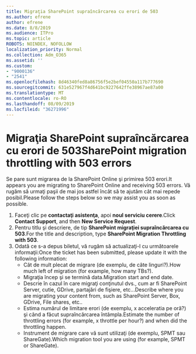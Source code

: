 ```yaml
---
title: Migraţia SharePoint supraîncărcarea cu erori de 503
ms.author: efrene
author: efrene
ms.date: 8/8/2019
ms.audience: ITPro
ms.topic: article
ROBOTS: NOINDEX, NOFOLLOW
localization_priority: Normal
ms.collection: Adm_O365
ms.assetid: ''
ms.custom:
- "9000136"
- "2541"
ms.openlocfilehash: 8d46340fed8a86756f5e2bef04550a117b777690
ms.sourcegitcommit: 631e527967f4d641bc9227642ffe38967ae87a00
ms.translationtype: MT
ms.contentlocale: ro-RO
ms.lasthandoff: 08/09/2019
ms.locfileid: "36271996"
---
```

# <a name="sharepoint-migration-throttling-with-503-errors"></a><span data-ttu-id="cb4c9-102">Migraţia SharePoint supraîncărcarea cu erori de 503</span><span class="sxs-lookup"><span data-stu-id="cb4c9-102">SharePoint migration throttling with 503 errors</span></span>

<span data-ttu-id="cb4c9-103">Se pare sunt migrarea de la SharePoint Online şi primirea 503 erori.</span><span class="sxs-lookup"><span data-stu-id="cb4c9-103">It appears you are migrating to SharePoint Online and receiving 503 errors.</span></span> <span data-ttu-id="cb4c9-104">Vă rugăm să urmaţi paşii de mai jos astfel încât să te ajutăm cât mai repede posibil.</span><span class="sxs-lookup"><span data-stu-id="cb4c9-104">Please follow the steps below so we may assist you as soon as possible.</span></span> 

1. <span data-ttu-id="cb4c9-105">Faceţi clic pe **contactaţi asistenţa**, apoi **noul serviciu cerere**.</span><span class="sxs-lookup"><span data-stu-id="cb4c9-105">Click **Contact Support**, and then **New Service Request**.</span></span>
2. <span data-ttu-id="cb4c9-106">Pentru titlu şi descriere, de tip **SharePoint migraţiei supraîncărcarea cu 503**.</span><span class="sxs-lookup"><span data-stu-id="cb4c9-106">For the title and description, type **SharePoint Migration Throttling with 503**.</span></span>
3. <span data-ttu-id="cb4c9-107">Odată ce s-a depus biletul, vă rugăm să actualizaţi-l cu următoarele informaţii:</span><span class="sxs-lookup"><span data-stu-id="cb4c9-107">Once the ticket has been submitted, please update it with the following information:</span></span>
    - <span data-ttu-id="cb4c9-108">Cât de mult plecat de migrare (de exemplu, de câte linguri?).</span><span class="sxs-lookup"><span data-stu-id="cb4c9-108">How much left of migration (for example, how many TBs?).</span></span>
    - <span data-ttu-id="cb4c9-109">Migraţia încep şi se termină data.</span><span class="sxs-lookup"><span data-stu-id="cb4c9-109">Migration start and end date.</span></span>
    - <span data-ttu-id="cb4c9-110">Descrie în cazul în care migraţi conţinutul dvs., cum ar fi SharePoint Server, cutie, GDrive, partajări de fişiere, etc...</span><span class="sxs-lookup"><span data-stu-id="cb4c9-110">Describe where you are migrating your content from, such as SharePoint Server, Box, GDrive, File shares, etc..</span></span>
    - <span data-ttu-id="cb4c9-111">Estima numărul de limitare erori (de exemplu, x acceleratia pe oră?) şi când a făcut supraîncărcarea întâmpla.</span><span class="sxs-lookup"><span data-stu-id="cb4c9-111">Estimate the number of throttling errors (for example, x throttle per hour?) and when did the throttling happen.</span></span>
    - <span data-ttu-id="cb4c9-112">Instrument de migrare care vă sunt utilizaţi (de exemplu, SPMT sau ShareGate).</span><span class="sxs-lookup"><span data-stu-id="cb4c9-112">Which migration tool you are using (for example, SPMT or ShareGate).</span></span>



